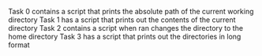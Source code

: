 Task 0 contains a script that prints the absolute path of the current working directory
Task 1 has a script that prints out the contents of the current directory
Task 2 contains a script when ran changes the directory to the home directory
Task 3 has a script that prints out the directories in long format
